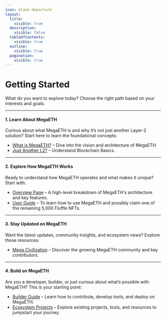 ```yaml
---
icon: plane-departure
layout:
  title:
    visible: true
  description:
    visible: false
  tableOfContents:
    visible: true
  outline:
    visible: true
  pagination:
    visible: true
---
```


# Getting Started

What do you want to explore today? Choose the right path based on your interests and goals.

***

#### **1. Learn About MegaETH**

Curious about what MegaETH is and why it’s not just another Layer-2 solution? Start here to learn the foundational concepts:

* [What is MegaETH?](introduction/what-is-megaeth.md) – Dive into the vision and architecture of MegaETH.
* [Just Another L2?](introduction/just-another-l2/) – Understand Blockchain Basics.

***

#### **2. Explore How MegaETH Works**

Ready to understand how MegaETH operates and what makes it unique? Start with:

* [Overview Page](deep-dive/overview.md) – A high-level breakdown of MegaETH's architecture and key features.
* [User Guide](guide/user-guide/) – To learn how to use MegaETH and possibly claim one of the remaining 5,000 Fluffle NFTs.

***

#### **3. Stay Updated on MegaETH**

Want the latest updates, community insights, and ecosystem news? Explore these resources:

* [Mega Civilization](community-and-projects/mega-civilization.md) – Discover the growing MegaETH community and key contributors.

***

#### **4. Build on MegaETH**

Are you a developer, builder, or just curious about what’s possible with MegaETH? This is your starting point:

* [Builder Guide](guide/builder-guide/) – Learn how to contribute, develop tools, and deploy on MegaETH.
* [Ecosystem Projects](community-and-projects/ecosystem/) – Explore existing projects, tools, and resources to jumpstart your journey.
